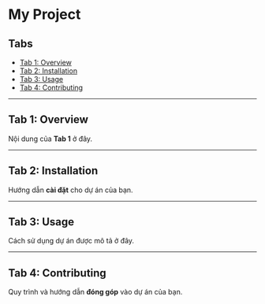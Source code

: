 # My Project

## Tabs
- [Tab 1: Overview](#tab-1-overview)
- [Tab 2: Installation](#tab-2-installation)
- [Tab 3: Usage](#tab-3-usage)
- [Tab 4: Contributing](#tab-4-contributing)

---

## Tab 1: Overview
Nội dung của **Tab 1** ở đây.

---

## Tab 2: Installation
Hướng dẫn **cài đặt** cho dự án của bạn.

---

## Tab 3: Usage
Cách sử dụng dự án được mô tả ở đây.

---

## Tab 4: Contributing
Quy trình và hướng dẫn **đóng góp** vào dự án của bạn.
